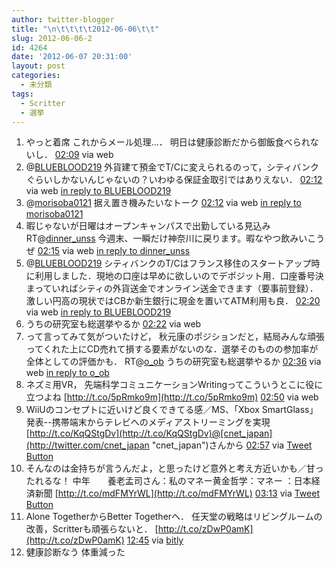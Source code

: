 ```yaml
---
author: twitter-blogger
title: "\n\t\t\t\t2012-06-06\t\t"
slug: 2012-06-06-2
id: 4264
date: '2012-06-07 20:31:00'
layout: post
categories:
  - 未分類
tags:
  - Scritter
  - 選挙
---
```


<div xmlns:georss="http://www.georss.org/georss">

1.  <span><span>やっと着席 これからメール処理…． 明日は健康診断だから御飯食べられないし．</span> <span>[<span>02:09</span>](http://twitter.com/o_ob/status/210357843650560004) <span>via web</span></span></span>
2.  <span><span>@[BLUEBLOOD219](http://twitter.com/BLUEBLOOD219 "BLUEBLOOD219") 外貨建て預金でT/Cに変えられるのって，シティバンクぐらいしかないんじゃないの？いわゆる保証金取引ではありえない．</span> <span>[<span>02:12</span>](http://twitter.com/o_ob/status/210358421172666368) <span>via web</span> [in reply to BLUEBLOOD219](http://twitter.com/BLUEBLOOD219/status/210354370976550915)</span></span>
3.  <span><span>@[morisoba0121](http://twitter.com/morisoba0121 "morisoba0121") 据え置き機みたいなトーク</span> <span>[<span>02:12</span>](http://twitter.com/o_ob/status/210358626634829824) <span>via web</span> [in reply to morisoba0121](http://twitter.com/morisoba0121/status/210161834949484544)</span></span>
4.  <span><span>暇じゃないが日曜はオープンキャンパスで出勤している見込み RT@[dinner_unss](http://twitter.com/dinner_unss "dinner_unss") 今週末、一瞬だけ神奈川に戻ります。暇なやつ飲みいこうぜ</span> <span>[<span>02:15</span>](http://twitter.com/o_ob/status/210359243570806785) <span>via web</span> [in reply to dinner_unss](http://twitter.com/dinner_unss/status/209990360380878850)</span></span>
5.  <span><span>@[BLUEBLOOD219](http://twitter.com/BLUEBLOOD219 "BLUEBLOOD219") シティバンクのT/Cはフランス移住のスタートアップ時に利用しました．現地の口座は早めに欲しいのでデポジット用．口座番号決まっていればシティの外貨送金でオンライン送金できます（要事前登録）．激しい円高の現状ではCBか新生銀行に現金を置いてATM利用も良．</span> <span>[<span>02:20</span>](http://twitter.com/o_ob/status/210360620464345088) <span>via web</span> [in reply to BLUEBLOOD219](http://twitter.com/BLUEBLOOD219/status/210359274428301313)</span></span>
6.  <span><span>うちの研究室も総選挙やるか</span> <span>[<span>02:22</span>](http://twitter.com/o_ob/status/210360966876102656) <span>via web</span></span></span>
7.  <span><span>って言ってみて気がついたけど， 秋元康のポジションだと，結局みんな頑張ってくれた上にCD売れて損する要素がないのな．選挙そのものの参加率が全体としての評価かも． RT@[o_ob](http://twitter.com/o_ob "o_ob") うちの研究室も総選挙やるか</span> <span>[<span>02:36</span>](http://twitter.com/o_ob/status/210364557724618752) <span>via web</span> [in reply to o_ob](http://twitter.com/o_ob/status/210360966876102656)</span></span>
8.  <span><span>ネズミ用VR， 先端科学コミュニケーションWritingってこういうとこに役に立つよね [http://t.co/5pRmko9m](http://t.co/5pRmko9m)</span> <span>[<span>02:50</span>](http://twitter.com/o_ob/status/210367943400370178) <span>via web</span></span></span>
9.  <span><span>WiiUのコンセプトに近いけど良くできてる感／MS、「Xbox SmartGlass」発表--携帯端末からテレビへのメディアストリーミングを実現 [http://t.co/KqQStgDv](http://t.co/KqQStgDv)@[cnet_japan](http://twitter.com/cnet_japan "cnet_japan")さんから</span> <span>[<span>02:57</span>](http://twitter.com/o_ob/status/210369906368196608) <span>via [Tweet Button](http://twitter.com/tweetbutton)</span></span></span>
10.  <span><span>そんなのは金持ちが言うんだよ，と思ったけど意外と考え方近いかも／甘ったれるな！ 中年　　養老孟司さん：私のマネー黄金哲学：マネー ：日本経済新聞 [http://t.co/mdFMYrWL](http://t.co/mdFMYrWL)</span> <span>[<span>03:13</span>](http://twitter.com/o_ob/status/210373773919129600) <span>via [Tweet Button](http://twitter.com/tweetbutton)</span></span></span>
11.  <span><span>Alone TogetherからBetter Togetherへ． 任天堂の戦略はリビングルームの改善，Scritterも頑張らないと． [http://t.co/zDwP0amK](http://t.co/zDwP0amK)</span> <span>[<span>12:45</span>](http://twitter.com/o_ob/status/210517805123125249) <span>via [bitly](http://bitly.com)</span></span></span>
12.  <span><span>健康診断なう 体重減った</span></span>

</div>